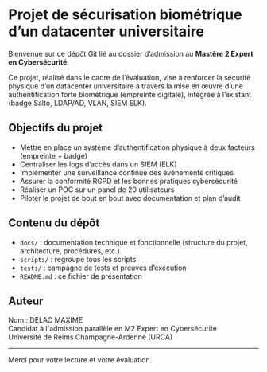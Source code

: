 # Projet de sécurisation biométrique d’un datacenter universitaire

Bienvenue sur ce dépôt Git lié au dossier d’admission au **Mastère 2 Expert en Cybersécurité**.

Ce projet, réalisé dans le cadre de l’évaluation, vise à renforcer la sécurité physique d’un datacenter universitaire à travers la mise en œuvre d’une authentification forte biométrique (empreinte digitale), intégrée à l’existant (badge Salto, LDAP/AD, VLAN, SIEM ELK).

## Objectifs du projet

- Mettre en place un système d’authentification physique à deux facteurs (empreinte + badge)
- Centraliser les logs d’accès dans un SIEM (ELK)
- Implémenter une surveillance continue des événements critiques
- Assurer la conformité RGPD et les bonnes pratiques cybersécurité
- Réaliser un POC sur un panel de 20 utilisateurs
- Piloter le projet de bout en bout avec documentation et plan d’audit

## Contenu du dépôt

- `docs/` : documentation technique et fonctionnelle (structure du projet, architecture, procédures, etc.)
- `scripts/` : regroupe tous les scripts  
- `tests/` : campagne de tests et preuves d’exécution
- `README.md` : ce fichier de présentation

## Auteur

Nom : DELAC MAXIME  
Candidat à l'admission parallèle en M2 Expert en Cybersécurité  
Université de Reims Champagne-Ardenne (URCA)

---

Merci pour votre lecture et votre évaluation.
